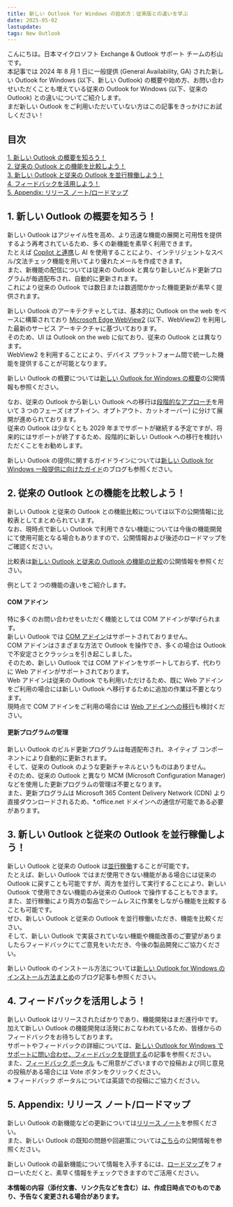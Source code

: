 ```yaml
---
title: 新しい Outlook for Windows の始め方：従来版との違いを学ぶ
date: 2025-05-02
lastupdate:
tags: New Outlook
---
```


こんにちは。日本マイクロソフト Exchange & Outlook サポート チームの杉山です。  
本記事では 2024 年 8 月 1 日に一般提供 (General Availability, GA) された新しい Outlook for Windows (以下、新しい Outlook) の概要や始め方、お問い合わせいただくことも増えている従来の Outlook for Windows (以下、従来の Outlook) との違いについてご紹介します。  
まだ新しい Outlook をご利用いただいていない方はこの記事をきっかけにお試しください！  

## 目次

[1. 新しい Outlook の概要を知ろう！](#1-新しい-Outlook-の概要を知ろう！)    
[2. 従来の Outlook との機能を比較しよう！](#2-従来の-Outlook-との機能を比較しよう！)  
[3. 新しい Outlook と従来の Outlook を並行稼働しよう！](#3-新しい-Outlook-と従来の-Outlook-を並行稼働しよう！)  
[4. フィードバックを活用しよう！](#4-フィードバックを活用しよう！)  
[5. Appendix: リリース ノート/ロードマップ](#5-Appendix-リリース-ノート-ロードマップ)

## 1. 新しい Outlook の概要を知ろう！

新しい Outlook はアジャイル性を高め、より迅速な機能の展開と可用性を提供するよう再考されているため、多くの新機能を素早く利用できます。  
たとえば [Copilot と連携](/blog/what’s-new-and-coming-to-microsoft-outlook-–-ignite-2024/)し AI を使用することにより、インテリジェントなスペル/文法チェック機能を用いてより優れたメールを作成できます。  
また、新機能の配信については従来の Outlook と異なり新しいビルド更新プログラムが毎週配布され、自動的に更新されます。  
これにより従来の Outlook では数日または数週間かかった機能更新が素早く提供されます。

新しい Outlook のアーキテクチャとしては、基本的に Outlook on the web をベースに構築されており [Microsoft Edge WebView2](https://learn.microsoft.com/microsoft-365-apps/deploy/webview2-install) (以下、WebView2) を利用した最新のサービス アーキテクチャに基づいております。  
そのため、UI は Outlook on the web に似ており、従来の Outlook とは異なります。  
WebView2 を利用することにより、デバイス プラットフォーム間で統一した機能を提供することが可能となります。

新しい Outlook の概要については[新しい Outlook for Windows の概要](https://learn.microsoft.com/microsoft-365-apps/outlook/overview-new-outlook)の公開情報も参照ください。

なお、従来の Outlook から新しい Outlook への移行は[段階的なアプローチ](https://learn.microsoft.com/microsoft-365-apps/outlook/get-started/guide-product-availability)を用いて 3 つのフェーズ (オプトイン、オプトアウト、カットオーバー) に分けて展開が進められております。  
従来の Outlook は少なくとも 2029 年までサポートが継続する予定ですが、将来的にはサポートが終了するため、段階的に新しい Outlook への移行を検討いただくことをお勧めします。

新しい Outlook の提供に関するガイドラインについては[新しい Outlook for Windows 一般提供に向けたガイド](/blog/new-outlook-for-windows-a-guide-to-product-availability/)のブログも参照ください。

## 2. 従来の Outlook との機能を比較しよう！

新しい Outlook と従来の Outlook との機能比較については以下の公開情報に比較表としてまとめられています。  
なお、現時点で新しい Outlook で利用できない機能については今後の機能開発にて使用可能となる場合もありますので、公開情報および後述のロードマップをご確認ください。　　

比較表は[新しい Outlook と従来の Outlook の機能の比較](https://support.microsoft.com/office/de453583-1e76-48bf-975a-2e9cd2ee16dd)の公開情報を参照ください。

例として 2 つの機能の違いをご紹介します。
 
#### COM アドイン
特に多くのお問い合わせをいただく機能としては COM アドインが挙げられます。  
新しい Outlook では [COM アドイン](https://learn.microsoft.com/microsoft-365-apps/outlook/overview-new-outlook#com-add-ins)はサポートされておりません。  
COM アドインはさまざまな方法で Outlook を操作でき、多くの場合は Outlook で不安定さとクラッシュを引き起こしました。  
そのため、新しい Outlook では COM アドインをサポートしておらず、代わりに Web アドインがサポートされております。  
Web アドインは従来の Outlook でも利用いただけるため、既に Web アドインをご利用の場合には新しい Outlook へ移行するために追加の作業は不要となります。  
現時点で COM アドインをご利用の場合には [Web アドインへの移行](https://learn.microsoft.com/microsoft-365-apps/outlook/get-started/migrate-com-to-web-addins)も検討ください。

#### 更新プログラムの管理
新しい Outlook のビルド更新プログラムは毎週配布され、ネイティブ コンポーネントにより自動的に更新されます。  
そして、従来の Outlook のような更新チャネルというものはありません。  
そのため、従来の Outlook と異なり MCM (Microsoft Configuration Manager) などを使用した更新プログラムの管理は不要となります。  
また、更新プログラムは Microsoft 365 Content Delivery Network (CDN) より直接ダウンロードされるため、*.office.net ドメインへの通信が可能である必要があります。  

## 3. 新しい Outlook と従来の Outlook を並行稼働しよう！
新しい Outlook と従来の Outlook は[並行稼働](https://support.microsoft.com/office/a624c36d-c50f-43bc-9c8b-dd17b5690ffb)することが可能です。  
たとえば、新しい Outlook ではまだ使用できない機能がある場合には従来の Outlook に戻すことも可能ですが、両方を並行して実行することにより、新しい Outlook で使用できない機能のみ従来の Outlook で操作することもできます。  
また、並行稼働により両方の製品でシームレスに作業をしながら機能を比較することも可能です。  
ぜひ、新しい Outlook と従来の Outlook を並行稼働いただき、機能を比較ください。  
そして、新しい Outlook で実装されていない機能や機能改善のご要望がありましたらフィードバックにてご意見をいただき、今後の製品開発にご協力ください。  

新しい Outlook のインストール方法については[新しい Outlook for Windows のインストール方法まとめ](/blog/Summary-of-installation-methods-for-new-outlook-for-windows/)のブログ記事も参照ください。　　

## 4. フィードバックを活用しよう！

新しい Outlook はリリースされたばかりであり、機能開発はまだ進行中です。  
加えて新しい Outlook の機能開発は活発におこなわれているため、皆様からのフィードバックをお待ちしております。  
サポートやフィードバックの詳細については、[新しい Outlook for Windows でサポートに問い合わせ、フィードバックを提供する](https://support.microsoft.com/office/4a4bcc80-c71e-4e44-97c1-d0e62452ef4a)の記事を参照ください。  
また、[フィードバック ポータル](https://feedbackportal.microsoft.com/feedback/forum/14c10fe9-fe8b-ef11-ac20-7c1e520b2631) もご用意がございますので投稿および同じ意見の投稿がある場合には Vote ボタンをクリックください。  
※ フィードバック ポータルについては英語での投稿にご協力ください。  

## 5. Appendix: リリース ノート/ロードマップ

新しい Outlook の新機能などの更新については[リリース ノート](https://learn.microsoft.com/officeupdates/release-notes-outlook-new)を参照ください。  
また、新しい Outlook の既知の問題や回避策については[こちら](https://support.microsoft.com/office/3b3dbdaa-b20b-4c79-a352-49bee8dc8bb5)の公開情報を参照ください。
 
新しい Outlook の最新機能について情報を入手するには、[ロードマップ](https://www.microsoft.com/microsoft-365/roadmap?filters=Outlook%2CDesktop%2CWeb&searchterms=newoutlookforwindows)をフォローいただくと、素早く情報をチェックできますのでご活用ください。
 
**本情報の内容（添付文書、リンク先などを含む）は、作成日時点でのものであり、予告なく変更される場合があります。**